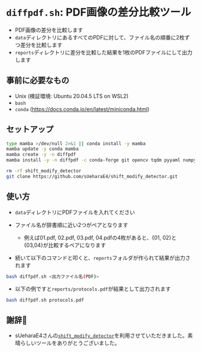 
# `diffpdf.sh`: PDF画像の差分比較ツール

- PDF画像の差分を比較します
- `data`ディレクトリにあるすべてのPDFに対して、ファイル名の順番に2枚ずつ差分を比較します
- `reports`ディレクトリに差分を比較した結果を1枚のPDFファイルにして出力します

## 事前に必要なもの

- Unix (検証環境: Ubuntu 20.04.5 LTS on WSL2)
- `bash`
- `conda` (https://docs.conda.io/en/latest/miniconda.html)

## セットアップ

```bash
type mamba >/dev/null 2>&1 || conda install -y mamba
mamba update -y conda mamba
mamba create -y -n diffpdf
mamba install -y -n diffpdf -c conda-forge git opencv tqdm pyyaml numpy pandas img2pdf pdf2image poppler pillow

rm -rf shift_modify_detector
git clone https://github.com/sUeharaE4/shift_modify_detector.git
```


## 使い方

- `data`ディレクトリにPDFファイルを入れてください
- ファイル名が辞書順に近い2つがペアとなります
  - 例えば01.pdf, 02.pdf, 03.pdf, 04.pdfの4枚があると、{01, 02}と{03,04}が比較するペアになります

- 続いて以下のコマンドと叩くと、`reports`フォルダが作られて結果が出力されます

```bash
bash diffpdf.sh <出力ファイル名(PDF)>
```

- 以下の例ですと`reports/protocols.pdf`が結果として出力されます

```bash
bash diffpdf.sh protocols.pdf
```

## 謝辞:pray:

- sUeharaE4さんの[`shift_modify_detector`](https://github.com/sUeharaE4/shift_modify_detector)を利用させていただきました。素晴らしいツールをありがとうございました。

